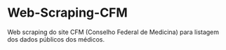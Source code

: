 # Web-Scraping-CFM
Web scraping do site CFM (Conselho Federal de Medicina) para listagem dos dados públicos dos médicos.
